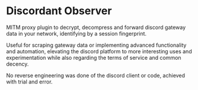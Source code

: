 # Discordant Observer

MITM proxy plugin to decrypt, decompress and forward discord gateway data in your network, identifying by a session fingerprint.

Useful for scraping gateway data or implementing advanced functionality and automation, elevating the discord platform to more interesting uses and experimentation while also regarding the terms of service and common decency.

No reverse engineering was done of the discord client or code, achieved with trial and error.
